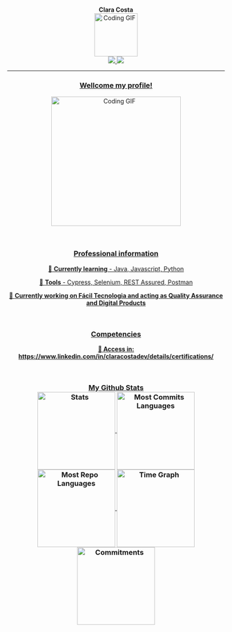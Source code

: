 <br>

<p align="center">
  <b>Clara Costa</b>
<br>
 <img alt="Coding GIF" align="center" width="100" height="auto" src="https://avatars.githubusercontent.com/u/89088484?v=4"> 
 <br>
 <a href="https://www.linkedin.com/in/claracostadev/"> <a href="mailto:claracostarc@gmail.com">
<img src="https://img.shields.io/badge/Gmail-D14836?style=for-the-badge&logo=gmail&logoColor=white" target="blank"> 
<a href="https://www.linkedin.com/in/claracostadev/"> 
<img src="https://img.shields.io/badge/LinkedIn-0077B5?style=for-the-badge&logo=linkedin&logoColor=white"> 
</p>

-----

 

 <h3 align="center">Wellcome my profile!</h3>
 
<p align="center">
  <img alt="Coding GIF" width="300" height="auto" src="https://gifdb.com/images/high/lofi-girl-balcony-laptop-music-hbhlpqtbvs1llj1h.webp"/>
</p>
<br>


<h3 align="center">Professional information</h3>
<p align="center"> 📖 <b>Currently learning</b> - Java, Javascript, Python</p>
<p align="center"> 🔨 <b>Tools</b> - Cypress, Selenium, REST Assured, Postman</p>
<p align="center"> 💼 <b>Currently working on <b>Fácil Tecnologia</b> and acting as <b>Quality Assurance</b> and <b>Digital Products</b></p>
<br>

<h3 align="center">Competencies</h3>
<p align="center"> 🚀 <b>Access in: </b>https://www.linkedin.com/in/claracostadev/details/certifications/</p>
<br>

<h3 align="center"</h3>My Github Stats
<div align="center">
  <img align="center" src="http://github-profile-summary-cards.vercel.app/api/cards/stats?username=ClaraCosta&theme=synthwave" height="180em" alt="Stats"/>
  <img align="center" src="http://github-profile-summary-cards.vercel.app/api/cards/most-commit-language?username=ClaraCosta&theme=synthwave&exclude=html,CSS,Jupyter%20Notebook" height="180em" alt="Most Commits Languages"/>
  <img align="center" src="http://github-profile-summary-cards.vercel.app/api/cards/repos-per-language?username=ClaraCosta&theme=synthwave&exclude=html,CSS,Jupyter%20Notebook" height="180em" alt="Most Repo Languages"/>
  <img align="center" src="http://github-profile-summary-cards.vercel.app/api/cards/productive-time?username=ClaraCosta&theme=synthwave&utcOffset=5.30" height="180em" alt="Time Graph"/>
  <img align="center" src="http://github-profile-summary-cards.vercel.app/api/cards/profile-details?username=ClaraCosta&theme=synthwave" height="180em" alt="Commitments"/>
</div>
 


